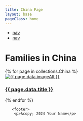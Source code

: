 ```yaml
---
title: China Page
layout: base
pageClass: home
---
```


<div class="navbar">
    <ul>
        <li><a href="#">nav</a></li>
        <li><a href="#">nav</a></li>
    </ul>
</div>
  
<h1>Families in China</h1>
<div class="grid-container">
{% for page in collections.China %}
<article class="card">
<a href="{{ page.url }}">
<img src="/media/{{ page.data.image }}" alt="{{ page.data.imageAlt }}" class="card-image">
<div class="card-info">
<h3 class="card-title">{{ page.data.title }}</h3>
</div>
</a>
</article>
{% endfor %}
</div>
       
  
 
       <footer>
        <p>&copy; 2024 Your Name</p>
  </footer>
